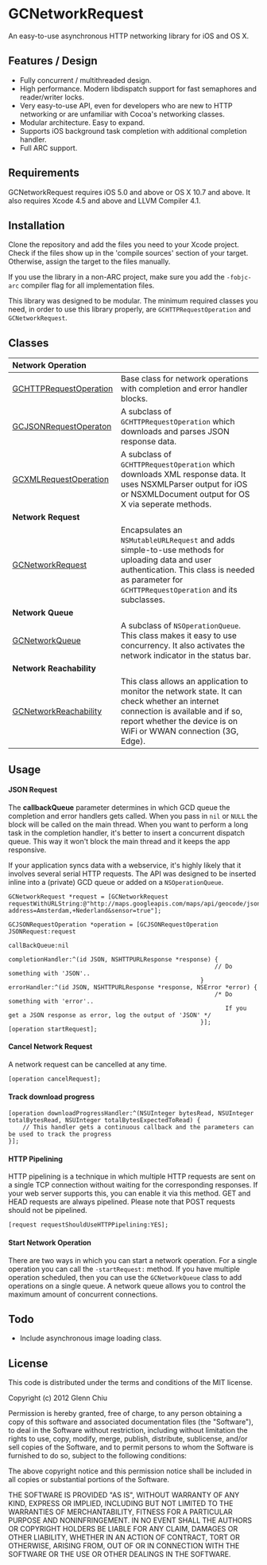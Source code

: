 GCNetworkRequest
================

An easy-to-use asynchronous HTTP networking library for iOS and OS X.

Features / Design
-----------------

* Fully concurrent / multithreaded design.
* High performance. Modern libdispatch support for fast semaphores and reader/writer locks.
* Very easy-to-use API, even for developers who are new to HTTP networking or are unfamiliar with Cocoa's networking classes.
* Modular architecture. Easy to expand.
* Supports iOS background task completion with additional completion handler.
* Full ARC support.

Requirements
------------

GCNetworkRequest requires iOS 5.0 and above or OS X 10.7 and above. It also requires Xcode 4.5 and above and LLVM Compiler 4.1.

Installation
------------

Clone the repository and add the files you need to your Xcode project. Check if the files show up in the 'compile sources' section of your target. Otherwise, assign the target to the files manually.

If you use the library in a non-ARC project, make sure you add the `-fobjc-arc` compiler flag for all implementation files.

This library was designed to be modular. The minimum required classes you need, in order to use this library properly, are `GCHTTPRequestOperation` and `GCNetworkRequest`.

Classes
-------

| Network Operation | |
| :--- | :--- |
| [GCHTTPRequestOperation](https://github.com/GlennChiu/GCNetworkRequest/blob/master/GCHTTPRequestOperation.h) | Base class for network operations with completion and error handler blocks. |
| [GCJSONRequestOperaton](https://github.com/GlennChiu/GCNetworkRequest/blob/master/GCJSONRequestOperation.h) | A subclass of `GCHTTPRequestOperation` which downloads and parses JSON response data. |
| [GCXMLRequestOperation](https://github.com/GlennChiu/GCNetworkRequest/blob/master/GCXMLRequestOperation.h) | A subclass of `GCHTTPRequestOperation` which downloads XML response data. It uses NSXMLParser output for iOS or NSXMLDocument output for OS X via seperate methods. |
| **Network Request** | |
| [GCNetworkRequest](https://github.com/GlennChiu/GCNetworkRequest/blob/master/GCNetworkRequest.h) | Encapsulates an `NSMutableURLRequest` and adds simple-to-use methods for uploading data and user authentication. This class is needed as parameter for `GCHTTPRequestOperation` and its subclasses. |
| **Network Queue** | |
| [GCNetworkQueue](https://github.com/GlennChiu/GCNetworkRequest/blob/master/GCNetworkQueue.h) | A subclass of `NSOperationQueue`. This class makes it easy to use concurrency. It also activates the network indicator in the status bar. |
| **Network Reachability** | |
| [GCNetworkReachability](https://github.com/GlennChiu/GCNetworkRequest/blob/master/GCNetworkReachability.h)| This class allows an application to monitor the network state. It can check whether an internet connection is available and if so, report whether the device is on WiFi or WWAN connection (3G, Edge). |

Usage
-----

#### JSON Request

The **callbackQueue** parameter determines in which GCD queue the completion and error handlers gets called. When you pass in `nil` or `NULL` the block will be called on the main thread. When you want to perform a long task in the completion handler, it's better to insert a concurrent dispatch queue. This way it won't block the main thread and it keeps the app responsive.

If your application syncs data with a webservice, it's highly likely that it involves several serial HTTP requests. The API was designed to be inserted inline into a (private) GCD queue or added on a `NSOperationQueue`.

```
GCNetworkRequest *request = [GCNetworkRequest requestWithURLString:@"http://maps.googleapis.com/maps/api/geocode/json?address=Amsterdam,+Nederland&sensor=true"];
        
GCJSONRequestOperation *operation = [GCJSONRequestOperation JSONRequest:request
                                						  callBackQueue:nil
                              			      		  completionHandler:^(id JSON, NSHTTPURLResponse *response) {
                                  			  			  // Do something with 'JSON'..                        
                              			      		  } errorHandler:^(id JSON, NSHTTPURLResponse *response, NSError *error) {
                                  		 	 			  /* Do something with 'error'.. 
                                  	 		   			   	 If you get a JSON response as error, log the output of 'JSON' */                               
                              			      		  }];
[operation startRequest];
```
#### Cancel Network Request

A network request can be cancelled at any time.

```
[operation cancelRequest];
```
#### Track download progress

```
[operation downloadProgressHandler:^(NSUInteger bytesRead, NSUInteger totalBytesRead, NSUInteger totalBytesExpectedToRead) {
	// This handler gets a continuous callback and the parameters can be used to track the progress 
}];
```
#### HTTP Pipelining

HTTP pipelining is a technique in which multiple HTTP requests are sent on a single TCP connection without waiting for the corresponding responses. If your web server supports this, you can enable it via this method.
GET and HEAD requests are always pipelined. Please note that POST requests should not be pipelined.

```
[request requestShouldUseHTTPPipelining:YES];
```
#### Start Network Operation

There are two ways in which you can start a network operation. For a single operation you can call the `-startRequest:` method. If you have multiple operation scheduled, then you can use the `GCNetworkQueue` class to add operations on a single queue. A network queue allows you to control the maximum amount of concurrent connections.

Todo
----

* Include asynchronous image loading class.

License
-------

This code is distributed under the terms and conditions of the MIT license.

Copyright (c) 2012 Glenn Chiu

Permission is hereby granted, free of charge, to any person obtaining a copy
of this software and associated documentation files (the "Software"), to deal
in the Software without restriction, including without limitation the rights
to use, copy, modify, merge, publish, distribute, sublicense, and/or sell
copies of the Software, and to permit persons to whom the Software is
furnished to do so, subject to the following conditions:

The above copyright notice and this permission notice shall be included in
all copies or substantial portions of the Software.

THE SOFTWARE IS PROVIDED "AS IS", WITHOUT WARRANTY OF ANY KIND, EXPRESS OR
IMPLIED, INCLUDING BUT NOT LIMITED TO THE WARRANTIES OF MERCHANTABILITY,
FITNESS FOR A PARTICULAR PURPOSE AND NONINFRINGEMENT. IN NO EVENT SHALL THE
AUTHORS OR COPYRIGHT HOLDERS BE LIABLE FOR ANY CLAIM, DAMAGES OR OTHER
LIABILITY, WHETHER IN AN ACTION OF CONTRACT, TORT OR OTHERWISE, ARISING FROM,
OUT OF OR IN CONNECTION WITH THE SOFTWARE OR THE USE OR OTHER DEALINGS IN
THE SOFTWARE.